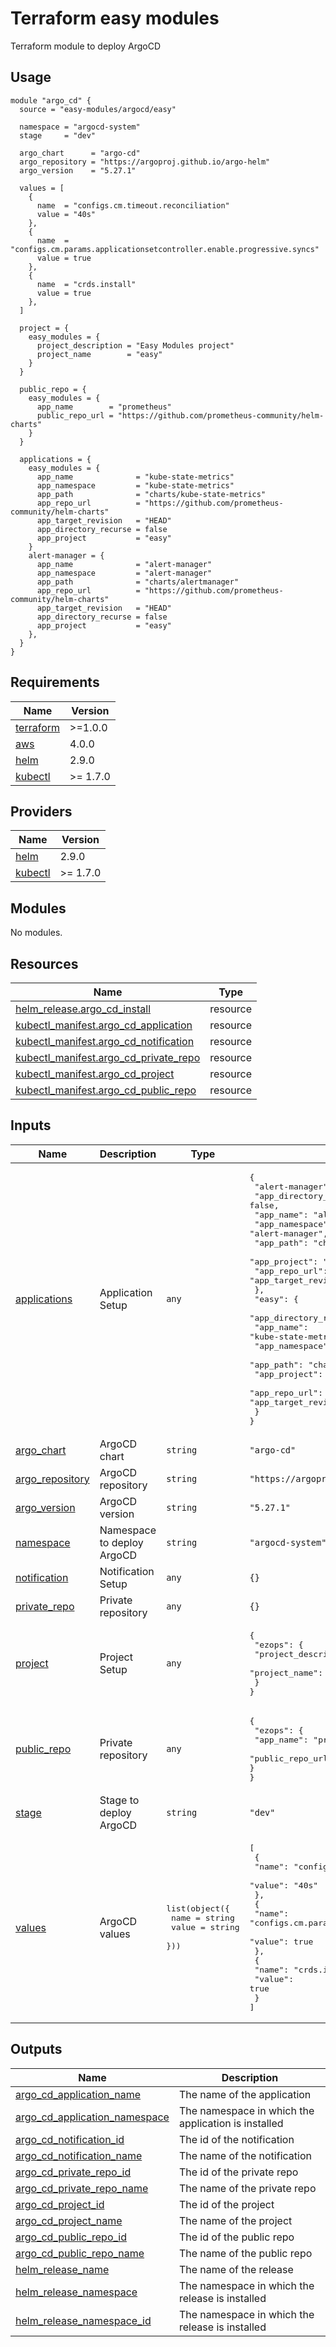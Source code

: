  # Terraform easy modules
 
Terraform module to deploy ArgoCD


## Usage

```hcl
module "argo_cd" {
  source = "easy-modules/argocd/easy"

  namespace = "argocd-system"
  stage     = "dev"

  argo_chart      = "argo-cd"
  argo_repository = "https://argoproj.github.io/argo-helm"
  argo_version    = "5.27.1"

  values = [
    {
      name  = "configs.cm.timeout.reconciliation"
      value = "40s"
    },
    {
      name  = "configs.cm.params.applicationsetcontroller.enable.progressive.syncs"
      value = true
    },
    {
      name  = "crds.install"
      value = true
    },
  ]

  project = {
    easy_modules = {
      project_description = "Easy Modules project"
      project_name        = "easy"
    }
  }
  
  public_repo = {
    easy_modules = {
      app_name        = "prometheus"
      public_repo_url = "https://github.com/prometheus-community/helm-charts"
    }
  }

  applications = {
    easy_modules = {
      app_name              = "kube-state-metrics"
      app_namespace         = "kube-state-metrics"
      app_path              = "charts/kube-state-metrics"
      app_repo_url          = "https://github.com/prometheus-community/helm-charts"
      app_target_revision   = "HEAD"
      app_directory_recurse = false
      app_project           = "easy"
    }
    alert-manager = {
      app_name              = "alert-manager"
      app_namespace         = "alert-manager"
      app_path              = "charts/alertmanager"
      app_repo_url          = "https://github.com/prometheus-community/helm-charts"
      app_target_revision   = "HEAD"
      app_directory_recurse = false
      app_project           = "easy"
    },
  }
}
```
<!-- BEGINNING OF PRE-COMMIT-TERRAFORM DOCS HOOK -->
## Requirements

| Name | Version |
|------|---------|
| <a name="requirement_terraform"></a> [terraform](#requirement\_terraform) | >=1.0.0 |
| <a name="requirement_aws"></a> [aws](#requirement\_aws) | 4.0.0 |
| <a name="requirement_helm"></a> [helm](#requirement\_helm) | 2.9.0 |
| <a name="requirement_kubectl"></a> [kubectl](#requirement\_kubectl) | >= 1.7.0 |

## Providers

| Name | Version |
|------|---------|
| <a name="provider_helm"></a> [helm](#provider\_helm) | 2.9.0 |
| <a name="provider_kubectl"></a> [kubectl](#provider\_kubectl) | >= 1.7.0 |

## Modules

No modules.

## Resources

| Name | Type |
|------|------|
| [helm_release.argo_cd_install](https://registry.terraform.io/providers/hashicorp/helm/2.9.0/docs/resources/release) | resource |
| [kubectl_manifest.argo_cd_application](https://registry.terraform.io/providers/gavinbunney/kubectl/latest/docs/resources/manifest) | resource |
| [kubectl_manifest.argo_cd_notification](https://registry.terraform.io/providers/gavinbunney/kubectl/latest/docs/resources/manifest) | resource |
| [kubectl_manifest.argo_cd_private_repo](https://registry.terraform.io/providers/gavinbunney/kubectl/latest/docs/resources/manifest) | resource |
| [kubectl_manifest.argo_cd_project](https://registry.terraform.io/providers/gavinbunney/kubectl/latest/docs/resources/manifest) | resource |
| [kubectl_manifest.argo_cd_public_repo](https://registry.terraform.io/providers/gavinbunney/kubectl/latest/docs/resources/manifest) | resource |

## Inputs

| Name | Description | Type | Default | Required |
|------|-------------|------|---------|:--------:|
| <a name="input_applications"></a> [applications](#input\_applications) | Application Setup | `any` | <pre>{<br>  "alert-manager": {<br>    "app_directory_recurse": false,<br>    "app_name": "alert-manager",<br>    "app_namespace": "alert-manager",<br>    "app_path": "charts/alertmanager",<br>    "app_project": "easy",<br>    "app_repo_url": "https://github.com/prometheus-community/helm-charts",<br>    "app_target_revision": "HEAD"<br>  },<br>  "easy": {<br>    "app_directory_recurse": false,<br>    "app_name": "kube-state-metrics",<br>    "app_namespace": "kube-state-metrics",<br>    "app_path": "charts/kube-state-metrics",<br>    "app_project": "easy",<br>    "app_repo_url": "https://github.com/prometheus-community/helm-charts",<br>    "app_target_revision": "HEAD"<br>  }<br>}</pre> | no |
| <a name="input_argo_chart"></a> [argo\_chart](#input\_argo\_chart) | ArgoCD chart | `string` | `"argo-cd"` | no |
| <a name="input_argo_repository"></a> [argo\_repository](#input\_argo\_repository) | ArgoCD repository | `string` | `"https://argoproj.github.io/argo-helm"` | no |
| <a name="input_argo_version"></a> [argo\_version](#input\_argo\_version) | ArgoCD version | `string` | `"5.27.1"` | no |
| <a name="input_namespace"></a> [namespace](#input\_namespace) | Namespace to deploy ArgoCD | `string` | `"argocd-system"` | no |
| <a name="input_notification"></a> [notification](#input\_notification) | Notification Setup | `any` | `{}` | no |
| <a name="input_private_repo"></a> [private\_repo](#input\_private\_repo) | Private repository | `any` | `{}` | no |
| <a name="input_project"></a> [project](#input\_project) | Project Setup | `any` | <pre>{<br>  "ezops": {<br>    "project_description": "Easy project",<br>    "project_name": "easy"<br>  }<br>}</pre> | no |
| <a name="input_public_repo"></a> [public\_repo](#input\_public\_repo) | Private repository | `any` | <pre>{<br>  "ezops": {<br>    "app_name": "prometheus",<br>    "public_repo_url": "https://github.com/prometheus-community/helm-charts"<br>  }<br>}</pre> | no |
| <a name="input_stage"></a> [stage](#input\_stage) | Stage to deploy ArgoCD | `string` | `"dev"` | no |
| <a name="input_values"></a> [values](#input\_values) | ArgoCD values | <pre>list(object({<br>    name  = string<br>    value = string<br>  }))</pre> | <pre>[<br>  {<br>    "name": "configs.cm.timeout.reconciliation",<br>    "value": "40s"<br>  },<br>  {<br>    "name": "configs.cm.params.applicationsetcontroller.enable.progressive.syncs",<br>    "value": true<br>  },<br>  {<br>    "name": "crds.install",<br>    "value": true<br>  }<br>]</pre> | no |

## Outputs

| Name | Description |
|------|-------------|
| <a name="output_argo_cd_application_name"></a> [argo\_cd\_application\_name](#output\_argo\_cd\_application\_name) | The name of the application |
| <a name="output_argo_cd_application_namespace"></a> [argo\_cd\_application\_namespace](#output\_argo\_cd\_application\_namespace) | The namespace in which the application is installed |
| <a name="output_argo_cd_notification_id"></a> [argo\_cd\_notification\_id](#output\_argo\_cd\_notification\_id) | The id of the notification |
| <a name="output_argo_cd_notification_name"></a> [argo\_cd\_notification\_name](#output\_argo\_cd\_notification\_name) | The name of the notification |
| <a name="output_argo_cd_private_repo_id"></a> [argo\_cd\_private\_repo\_id](#output\_argo\_cd\_private\_repo\_id) | The id of the private repo |
| <a name="output_argo_cd_private_repo_name"></a> [argo\_cd\_private\_repo\_name](#output\_argo\_cd\_private\_repo\_name) | The name of the private repo |
| <a name="output_argo_cd_project_id"></a> [argo\_cd\_project\_id](#output\_argo\_cd\_project\_id) | The id of the project |
| <a name="output_argo_cd_project_name"></a> [argo\_cd\_project\_name](#output\_argo\_cd\_project\_name) | The name of the project |
| <a name="output_argo_cd_public_repo_id"></a> [argo\_cd\_public\_repo\_id](#output\_argo\_cd\_public\_repo\_id) | The id of the public repo |
| <a name="output_argo_cd_public_repo_name"></a> [argo\_cd\_public\_repo\_name](#output\_argo\_cd\_public\_repo\_name) | The name of the public repo |
| <a name="output_helm_release_name"></a> [helm\_release\_name](#output\_helm\_release\_name) | The name of the release |
| <a name="output_helm_release_namespace"></a> [helm\_release\_namespace](#output\_helm\_release\_namespace) | The namespace in which the release is installed |
| <a name="output_helm_release_namespace_id"></a> [helm\_release\_namespace\_id](#output\_helm\_release\_namespace\_id) | The namespace in which the release is installed |
<!-- END OF PRE-COMMIT-TERRAFORM DOCS HOOK -->
